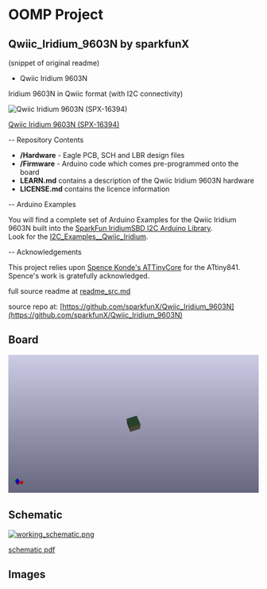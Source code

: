 # OOMP Project  
## Qwiic_Iridium_9603N  by sparkfunX  
  
(snippet of original readme)  
  
- Qwiic Iridium 9603N  
  
Iridium 9603N in Qwiic format (with I2C connectivity)  
  
![Qwiic Iridium 9603N (SPX-16394)](https://cdn.sparkfun.com//assets/parts/1/5/1/2/0/16394-Qwiic_Iridium_9603N-02a.jpg)  
  
[Qwiic Iridium 9603N (SPX-16394)](https://www.sparkfun.com/products/16394)  
  
-- Repository Contents  
  
- **/Hardware** - Eagle PCB, SCH and LBR design files  
- **/Firmware** - Arduino code which comes pre-programmed onto the board  
- **LEARN.md** contains a description of the Qwiic Iridium 9603N hardware  
- **LICENSE.md** contains the licence information  
  
-- Arduino Examples  
  
You will find a complete set of Arduino Examples for the Qwiic Iridium 9603N built into the [SparkFun IridiumSBD I2C Arduino Library](https://github.com/sparkfun/SparkFun_IridiumSBD_I2C_Arduino_Library).  
Look for the [I2C_Examples__Qwiic_Iridium](https://github.com/sparkfun/SparkFun_IridiumSBD_I2C_Arduino_Library/tree/master/examples).  
  
-- Acknowledgements  
  
This project relies upon [Spence Konde's ATTinyCore](https://github.com/SpenceKonde/ATTinyCore) for the ATtiny841.  
Spence's work is gratefully acknowledged.  
  
  full source readme at [readme_src.md](readme_src.md)  
  
source repo at: [https://github.com/sparkfunX/Qwiic_Iridium_9603N](https://github.com/sparkfunX/Qwiic_Iridium_9603N)  
## Board  
  
[![working_3d.png](working_3d_600.png)](working_3d.png)  
## Schematic  
  
[![working_schematic.png](working_schematic_600.png)](working_schematic.png)  
  
[schematic pdf](working_schematic.pdf)  
## Images  

